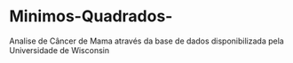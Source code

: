# Minimos-Quadrados-
Analise de Câncer de Mama através da base de dados disponibilizada pela Universidade de Wisconsin
